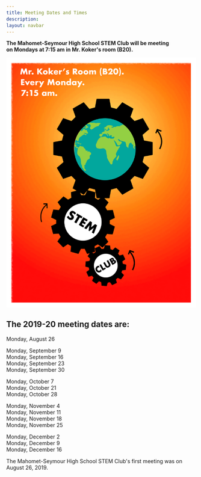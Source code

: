 ```yaml
---
title: Meeting Dates and Times
description:
layout: navbar
---
```


**The Mahomet-Seymour High School STEM Club will be meeting                 
on Mondays at 7:15 am in Mr. Koker's room (B20).**
  
![](images/StemPoster2.png)  
  
## **The 2019-20 meeting dates are:**

Monday, August 26                                  
                                               
Monday, September 9                                      
Monday, September 16                                      
Monday, September 23                                     
Monday, September 30                           
                                                                     
Monday, October 7                                    
Monday, October 21                                   
Monday, October 28                                    
                                                         
Monday, November 4                                          
Monday, November 11                                  
Monday, November 18                                
Monday, November 25                                    
                                                  
Monday, December 2                                    
Monday, December 9                                   
Monday, December 16                                            
                                         
The Mahomet-Seymour High School STEM Club's first meeting was on August 26, 2019.
